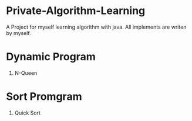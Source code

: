 # Private-Algorithm-Learning
A Project for myself learning algorithm with java. All implements are writen by myself.

# Dynamic Program
1. N-Queen

# Sort Promgram
1. Quick Sort 
   
